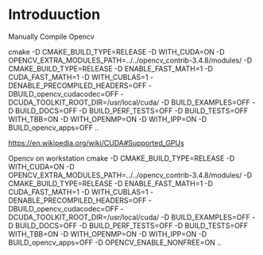 # Introduuction
Manually
Compile Opencv

cmake -D CMAKE_BUILD_TYPE=RELEASE -D WITH_CUDA=ON -D OPENCV_EXTRA_MODULES_PATH=../../opencv_contrib-3.4.8/modules/ -D CMAKE_BUILD_TYPE=RELEASE  -D ENABLE_FAST_MATH=1  -D CUDA_FAST_MATH=1 -D WITH_CUBLAS=1  -DENABLE_PRECOMPILED_HEADERS=OFF -DBUILD_opencv_cudacodec=OFF  -DCUDA_TOOLKIT_ROOT_DIR=/usr/local/cuda/  -D BUILD_EXAMPLES=OFF  -D BUILD_DOCS=OFF -D BUILD_PERF_TESTS=OFF -D BUILD_TESTS=OFF WITH_TBB=ON -D WITH_OPENMP=ON -D WITH_IPP=ON  -D BUILD_opencv_apps=OFF ..

https://en.wikipedia.org/wiki/CUDA#Supported_GPUs


Opencv on workstation
cmake -D CMAKE_BUILD_TYPE=RELEASE -D WITH_CUDA=ON -D OPENCV_EXTRA_MODULES_PATH=../../opencv_contrib-3.4.8/modules/ -D CMAKE_BUILD_TYPE=RELEASE  -D ENABLE_FAST_MATH=1  -D CUDA_FAST_MATH=1 -D WITH_CUBLAS=1  -DENABLE_PRECOMPILED_HEADERS=OFF -DBUILD_opencv_cudacodec=OFF  -DCUDA_TOOLKIT_ROOT_DIR=/usr/local/cuda/  -D BUILD_EXAMPLES=OFF  -D BUILD_DOCS=OFF -D BUILD_PERF_TESTS=OFF -D BUILD_TESTS=OFF WITH_TBB=ON -D WITH_OPENMP=ON -D WITH_IPP=ON  -D BUILD_opencv_apps=OFF -D OPENCV_ENABLE_NONFREE=ON ..
